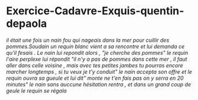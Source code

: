 # Exercice-Cadavre-Exquis-quentin-depaola
*il était une fois un nain fou 
qui nageais dans la mer 
pour cuillir des pommes.Soudain un requin blanc vient a sa rencontre et lui demanda ce qu'il fesais .
Le nain lui repondit alors , "je cherche des pommes"
le requin l'aire perplexe lui répondit "il n'y a pas de pommes dans cette mer , il faut aller dans celle voisine , mais avec tes petites jambes tu pourras encore marcher longtemps , si tu veux je t'y conduit"
le nain accepta son offre et le requin ouvra sa gueule et lui dit" monte ne t'en fais pas on y serra en 20 minutes"
le nain sans auccune hésitation rentra , et dans un grand coup de geule le requin se régala*

